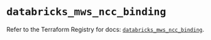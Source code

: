 # `databricks_mws_ncc_binding`

Refer to the Terraform Registry for docs: [`databricks_mws_ncc_binding`](https://registry.terraform.io/providers/databricks/databricks/1.42.0/docs/resources/mws_ncc_binding).
